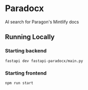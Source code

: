# Paradocx
AI search for Paragon's Mintlify docs
## Running Locally
### Starting backend
`fastapi dev fastapi-paradocx/main.py`
### Starting frontend
`npm run start`
